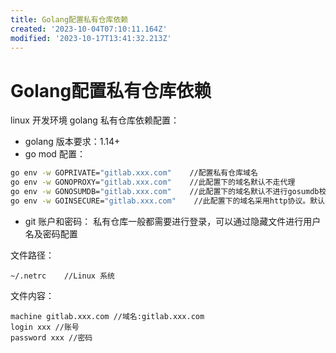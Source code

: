 ```yaml
---
title: Golang配置私有仓库依赖
created: '2023-10-04T07:10:11.164Z'
modified: '2023-10-17T13:41:32.213Z'
---
```


# Golang配置私有仓库依赖

linux 开发环境 golang 私有仓库依赖配置：

- golang 版本要求：1.14+
- go mod 配置：
```sh
go env -w GOPRIVATE="gitlab.xxx.com"    //配置私有仓库域名
go env -w GONOPROXY="gitlab.xxx.com"    //此配置下的域名默认不走代理
go env -w GONOSUMDB="gitlab.xxx.com"    //此配置下的域名默认不进行gosumdb校验
go env -w GOINSECURE="gitlab.xxx.com"    //此配置下的域名采用http协议。默认采用https，请根据实际情况进行配置。
```
- git 账户和密码： 私有仓库一般都需要进行登录，可以通过隐藏文件进行用户名及密码配置

文件路径：
```
~/.netrc    //Linux 系统
```
文件内容：
```
machine gitlab.xxx.com //域名:gitlab.xxx.com
login xxx //账号
password xxx //密码
```
